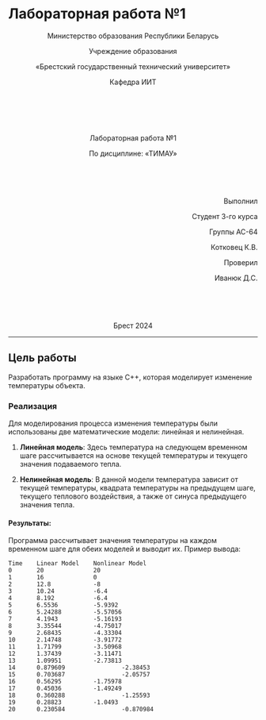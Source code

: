 # Лабораторная работа №1              
<p align="center">Министерство образования Республики Беларусь</p>
<p align="center">Учреждение образования</p>
<p align="center">«Брестский государственный технический университет»</p>       
<p align="center">Кафедра ИИТ</p>
<br><br><br><br>
<p align="center">Лабораторная работа №1</p>
<p align="center">По дисциплине: «ТИМАУ»</p>
<br><br><br>
<p align="right">Выполнил</p> 
<p align="right">Студент 3-го курса</p>
<p align="right">Группы АС-64</p>
<p align="right">Котковец К.В.</p>
<p align="right">Проверил</p>
<p align="right">Иванюк Д.С.</p>
<br><br><br>
<p align="center">Брест 2024</p>

---

## Цель работы

Разработать программу на языке C++, которая моделирует изменение температуры объекта.

### Реализация
Для моделирования процесса изменения температуры были использованы две математические модели: линейная и нелинейная.

1. **Линейная модель**:
   Здесь температура на следующем временном шаге рассчитывается на основе текущей температуры и текущего значения подаваемого тепла.

2. **Нелинейная модель**:
   В данной модели температура зависит от текущей температуры, квадрата температуры на предыдущем шаге, текущего теплового воздействия, а также от синуса предыдущего значения тепла.

#### Результаты:
Программа рассчитывает значения температуры на каждом временном шаге для обеих моделей и выводит их. Пример вывода:

```console
Time    Linear Model    Nonlinear Model
0       20              20
1       16              0
2       12.8            -8
3       10.24           -6.4
4       8.192           -6.4
5       6.5536          -5.9392
6       5.24288         -5.57056
7       4.1943          -5.16193
8       3.35544         -4.75017
9       2.68435         -4.33304
10      2.14748         -3.91772
11      1.71799         -3.50968
12      1.37439         -3.11471
13      1.09951         -2.73813
14      0.879609                -2.38453
15      0.703687                -2.05757
16      0.56295         -1.75978
17      0.45036         -1.49249
18      0.360288                -1.25593
19      0.28823         -1.0493
20      0.230584                -0.870984
```